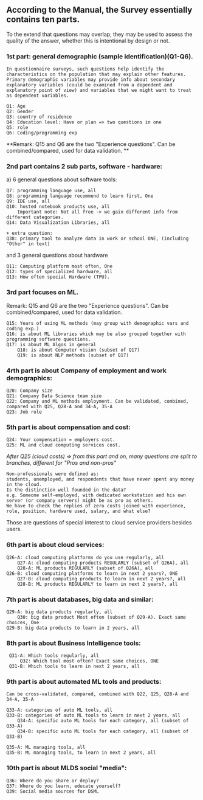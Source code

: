 ## According to the Manual, the Survey essentially contains ten parts.

To the extend that questions may overlap, they may be used to assess the quality of the answer, whether this is intentional by design or not.

### 1st part: general demographic (sample identification)(Q1-Q6).
    In questionnaire surveys, such questions help identify the characteristics on the population that may explain other features. Primary demographic variables may provide info about secondary explanatory variables (could be examined from a dependent and explanatory point of view) and variables that we might want to treat as dependent variables.
    
    Q1: Age
    Q2: Gender
    Q3: country of residence
    Q4: Education level: Have or plan => two questions in one
    Q5: role
    Q6: Coding/programming exp
 **Remark: Q15 and Q6 are the two "Experience questions". Can be combined/compared, used for data validation. **

### 2nd part contains 2 sub parts, software - hardware:
a) 6 general questions about software tools:

    Q7: programming language use, all
    Q8: programming language recommend to learn first, One
    Q9: IDE use, all
    Q10: hosted notebook products use, all
        Important note: Not all free -> we gain different info from different categories.
    Q14: Data Visualization Libraries, all
    
    + extra question:
    Q38: primary tool to analyze data in work or school ONE, (including "Other" in text)

and 3 general questions about hardware
    
    Q11: Computing platform most often, One
    Q12: types of specialized hardware, all
    Q13: How often special Hardware (TPU). 


### 3rd part focuses on ML.
Remark: Q15 and Q6 are the two "Experience questions". Can be combined/compared, used for data validation.
    
    Q15: Years of using ML methods (may group with demographic vars and coding exp.)
    Q16: is about ML libraries which may be also grouped together with programming software questions.
    Q17: is about ML Algos in general
        Q18: is about Computer vision (subset of Q17)
        Q19: is about NLP methods (subset of Q17)

### 4rth part is about Company of employment and work demographics:
    
    Q20: Company size
    Q21: Company Data Science team size
    Q22: Company and ML methods employment. Can be validated, combined, compared with Q25, Q28-A and 34-A, 35-A
    Q23: Job role

### 5th part is about compensation and cost:
    
    Q24: Your compensation = employers cost.
    Q25: ML and cloud computing services cost.


*After Q25 (cloud costs) => from this part and on, many questions are split to branches, different for "Pros and non-pros"*
    
    Non-professionals were defined as:
    students, unemployed, and respondents that have never spent any money in the cloud.
    Is the distinction well founded in the data?
    e.g. Someone self-employed, with dedicated workstation and his own server (or company servers) might be as pro as others.
    We have to check the replies of zero costs joined with experience, role, position, hardware used, salary, and what else?

Those are questions of special interest to cloud service providers besides users.

### 6th part is about cloud services:
    
    Q26-A: cloud computing platforms do you use regularly, all
        Q27-A: cloud computing products REGULARLY (subset of Q26A), all
        Q28-A: ML products REGULARLY (subset of Q26A), all
    Q26-B: cloud computing platforms to learn in next 2 years?, ONE
        Q27-Β: cloud computing products to learn in next 2 years?, all
        Q28-Β: ML products REGULARLY to learn in next 2 years?, all
        
### 7th part is about databases, big data and similar:
    
    Q29-A: big data products regularly, all
        Q30: big data product Most often (subset of Q29-A). Exact same choices, One
    Q29-B: big data products to learn in 2 years, all    
    
### 8th part is about Business Intelligence tools:
     
     Q31-A: Which tools regularly, all
         Q32: Which tool most often? Exact same choices, ONE
     Q31-B: Which tools to learn in next 2 years, all

### 9th part is about automated ML tools and products:
    Can be cross-validated, compared, combined with Q22, Q25, Q28-A and 34-A, 35-A
    
    Q33-A: categories of auto ML tools, all
    Q33-B: categories of auto ML tools to learn in next 2 years, all
        Q34-A: specific auto ML tools for each category, all (subset of Q33-A)
        Q34-B: specific auto ML tools for each category, all (subset of Q33-B)
     
    Q35-A: ML managing tools, all
    Q35-B: ML managing tools, to learn in next 2 years, all

### 10th part is about MLDS social "media":
    
    Q36: Where do you share or deploy?
    Q37: Where do you learn, educate yourself?
    Q39: Social media sources for DSML
